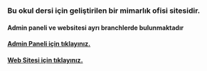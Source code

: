 ### Bu okul dersi için geliştirilen bir mimarlık ofisi sitesidir.
#### Admin paneli ve websitesi ayrı branchlerde bulunmaktadır
#### [Admin Paneli için tıklayınız.](https://yunusemregul0.github.io/WebSitesi/adminpanel/index.html)
#### [Web Sitesi için tıklayınız.](https://yunusemregul0.github.io/WebSitesi/index.html)
